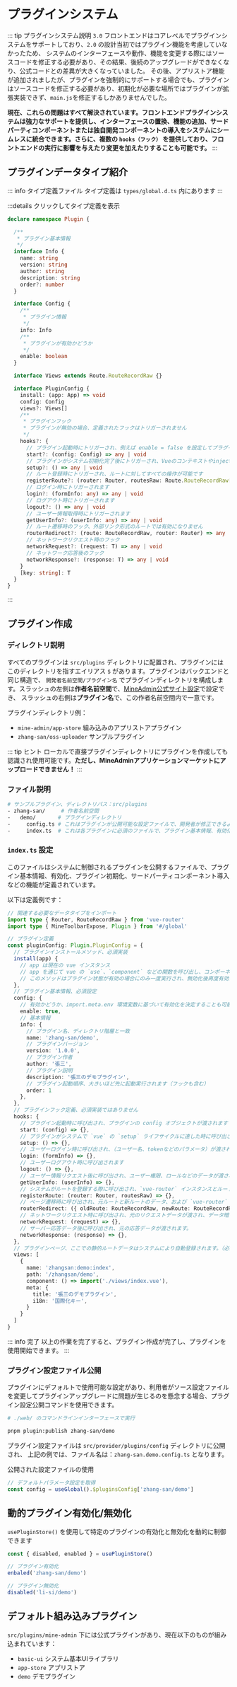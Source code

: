 # プラグインシステム

::: tip プラグインシステム説明
`3.0` フロントエンドはコアレベルでプラグインシステムをサポートしており、`2.0` の設計当初ではプラグイン機能を考慮していなかったため、
システムのインターフェースや動作、機能を変更する際にはソースコードを修正する必要があり、その結果、後続のアップグレードができなくなり、公式コードとの差異が大きくなっていました。
その後、アプリストア機能が追加されましたが、プラグインを強制的にサポートする場合でも、プラグインはソースコードを修正する必要があり、初期化が必要な場所ではプラグインが拡張実装できず、`main.js`を修正するしかありませんでした。

**現在、これらの問題はすべて解決されています。フロントエンドプラグインシステムは強力なサポートを提供し、インターフェースの置換、機能の追加、サードパーティコンポーネントまたは独自開発コンポーネントの導入をシステムにシームレスに統合できます。さらに、複数の `hooks（フック）` を提供しており、フロントエンドの実行に影響を与えたり変更を加えたりすることも可能です。**
:::

## プラグインデータタイプ紹介

::: info タイプ定義ファイル
タイプ定義は `types/global.d.ts` 内にあります
:::

:::details クリックしてタイプ定義を表示
```ts
declare namespace Plugin {

  /**
   * プラグイン基本情報
   */
  interface Info {
    name: string
    version: string
    author: string
    description: string
    order?: number
  }

  interface Config {
    /**
     * プラグイン情報
     */
    info: Info
    /**
     * プラグインが有効かどうか
     */
    enable: boolean
  }

  interface Views extends Route.RouteRecordRaw {}

  interface PluginConfig {
    install: (app: App) => void
    config: Config
    views?: Views[]
    /**
     * プラグインフック
     * プラグインが無効の場合、定義されたフックはトリガーされません
     */
    hooks?: {
      // プラグイン起動時にトリガーされ、例えば enable = false を設定してプラグイン起動を阻止できます
      start?: (config: Config) => any | void
      // プラグインがシステム初期化完了後にトリガーされ、Vueのコンテキストやinjectサービスなどを呼び出せます
      setup?: () => any | void
      // ルート登録時にトリガーされ、ルートに対してすべての操作が可能です
      registerRoute?: (router: Router, routesRaw: Route.RouteRecordRaw[] | Plugin.Views[] | MineRoute.routeRecord[]) => any | void
      // ログイン時にトリガーされます
      login?: (formInfo: any) => any | void
      // ログアウト時にトリガーされます
      logout?: () => any | void
      // ユーザー情報取得時にトリガーされます
      getUserInfo?: (userInfo: any) => any | void
      // ルート遷移時のフック、外部リンク形式のルートでは有効になりません
      routerRedirect?: (route: RouteRecordRaw, router: Router) => any | void
      // ネットワークリクエスト時のフック
      networkRequest?: (request: T) => any | void
      // ネットワーク応答後のフック
      networkResponse?: (response: T) => any | void
    }
    [key: string]: T
  }
}
```
:::

## プラグイン作成

### ディレクトリ説明
すべてのプラグインは `src/plugins` ディレクトリに配置され、プラグインにはこのディレクトリを指すエイリアス `$` があります。プラグインはバックエンドと同じ構造で、
`開発者名前空間/プラグイン名` でプラグインディレクトリを構成します。スラッシュの左側は**作者名前空間**で、[MineAdmin公式サイト設定](https://www.mineadmin.com)で設定でき、
スラッシュの右側は**プラグイン名**で、この作者名前空間内で一意です。

プラグインディレクトリ例：
- `mine-admin/app-store`  組み込みのアプリストアプラグイン
- `zhang-san/oss-uploader` サンプルプラグイン

::: tip ヒント
ローカルで直接プラグインディレクトリにプラグインを作成しても認識され使用可能です。**ただし、MineAdminアプリケーションマーケットにアップロードできません！**
:::

### ファイル説明
```bash
# サンプルプラグイン、ディレクトリパス：src/plugins
- zhang-san/     # 作者名前空間
-   demo/       # プラグインディレクトリ
-     config.ts # これはプラグインが公開可能な設定ファイルで、開発者が修正できるようにするもので、プラグインソースコードを修正するものではありません。
-     index.ts  # これは各プラグインに必須のファイルで、プラグイン基本情報、有効化、フック定義内容が含まれます。

```

### `index.ts` 設定
このファイルはシステムに制御されるプラグインを公開するファイルで、プラグイン基本情報、有効化、プラグイン初期化、サードパーティコンポーネント導入などの機能が定義されています。

以下は定義例です：
```ts
// 関連する必要なデータタイプをインポート
import type { Router, RouteRecordRaw } from 'vue-router'
import type { MineToolbarExpose, Plugin } from '#/global'

// プラグイン定義
const pluginConfig: Plugin.PluginConfig = {
  // プラグインインストールメソッド、必須実装
  install(app) {
    // app は現在の vue インスタンス
    // app を通じて vue の `use`、`component` などの関数を呼び出し、コンポーネントを登録できます。
    // このメソッドはプラグイン状態が有効の場合にのみ一度実行され、無効化後再度有効にしてもこのメソッドは実行されません。
  },
  // プラグイン基本情報、必須設定
  config: {
    // 有効かどうか、import.meta.env 環境変数に基づいて有効化を決定することも可能です。例えば、ビルド後は使用不可など。
    enable: true, 
    // 基本情報
    info: {
      // プラグイン名、ディレクトリ階層と一致
      name: 'zhang-san/demo',
      // プラグインバージョン
      version: '1.0.0',
      // プラグイン作者
      author: '張三',
      // プラグイン説明
      description: '張三のデモプラグイン',
      // プラグイン起動順序、大きいほど先に起動実行されます（フックも含む）
      order: 1
    },
  },
  // プラグインフック定義、必須実装ではありません
  hooks: {
    // プラグイン起動時に呼び出され、プラグインの config オブジェクトが渡されます
    start: (config) => {},
    // プラグインがシステムで `vue` の `setup` ライフサイクルに達した時に呼び出されます。
    setup: () => {},
    // ユーザーログイン時に呼び出され、（ユーザー名、tokenなどのパラメータ）が渡されます
    login: (formInfo) => {},
    // ユーザーログアウト時に呼び出されます
    logout: () => {},
    // ユーザー情報リクエスト後に呼び出され、ユーザー権限、ロールなどのデータが渡されます。
    getUserInfo: (userInfo) => {},
    // システムがルートを登録する際に呼び出され、`vue-router` インスタンスとルート生データが渡されます。
    registerRoute: (router: Router, routesRaw) => {},
    // ページ遷移時に呼び出され、元ルートと新ルートのデータ、および `vue-router` インスタンスが渡されます。注意：外部リンクは有効になりません
    routerRedirect: ({ oldRoute: RouteRecordRaw, newRoute: RouteRecordRaw }, router: Router) => {},
    // ネットワークリクエスト時に呼び出され、元のリクエストデータが渡され、データ暗号化などが可能です
    networkRequest: (request) => {},
    // サーバー応答データ後に呼び出され、元の応答データが渡されます。
    networkResponse: (response) => {},
  },
  // プラグインページ、ここでの静的ルートデータはシステムにより自動登録されます。（必須実装ではありません）
  views: [
    {
      name: 'zhangsan:demo:index',
      path: '/zhangsan/demo',
      component: () => import('./views/index.vue'),
      meta: {
        title: '張三のデモプラグイン',
        i18n: '国際化キー',
      }
    }
  ]
}
```

::: info 完了
以上の作業を完了すると、プラグイン作成が完了し、プラグインを使用開始できます。
:::

### プラグイン設定ファイル公開
プラグインにデフォルトで使用可能な設定があり、利用者がソース設定ファイルを変更してプラグインアップグレードに問題が生じるのを懸念する場合、プラグイン設定公開コマンドを使用できます。
```bash
# ./web/ のコマンドラインインターフェースで実行

pnpm plugin:publish zhang-san/demo
```

プラグイン設定ファイルは `src/provider/plugins/config` ディレクトリに公開され、
上記の例では、ファイル名は：`zhang-san.demo.config.ts` となります。

公開された設定ファイルの使用
```ts
// デフォルトパラメータ設定を取得
const config = useGlobal().$pluginsConfig['zhang-san/demo']
```

## 動的プラグイン有効化/無効化
`usePluginStore()` を使用して特定のプラグインの有効化と無効化を動的に制御できます

```ts
const { disabled, enabled } = usePluginStore()

// プラグイン有効化
enbaled('zhang-san/demo')

// プラグイン無効化
disabled('li-si/demo')
```

## デフォルト組み込みプラグイン
`src/plugins/mine-admin` 下には公式プラグインがあり、現在以下のものが組み込まれています：

- `basic-ui` システム基本UIライブラリ
- `app-store` アプリストア
- `demo` デモプラグイン